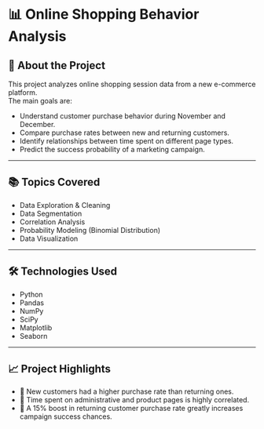 
# 📊 Online Shopping Behavior Analysis

## 🧠 About the Project
This project analyzes online shopping session data from a new e-commerce platform.  
The main goals are:
- Understand customer purchase behavior during November and December.
- Compare purchase rates between new and returning customers.
- Identify relationships between time spent on different page types.
- Predict the success probability of a marketing campaign.

---

## 📚 Topics Covered
- Data Exploration & Cleaning
- Data Segmentation
- Correlation Analysis
- Probability Modeling (Binomial Distribution)
- Data Visualization

---

## 🛠️ Technologies Used
- Python
- Pandas
- NumPy
- SciPy
- Matplotlib
- Seaborn

---

## 📈 Project Highlights
- 📌 New customers had a higher purchase rate than returning ones.
- 📌 Time spent on administrative and product pages is highly correlated.
- 📌 A 15% boost in returning customer purchase rate greatly increases campaign success chances.
